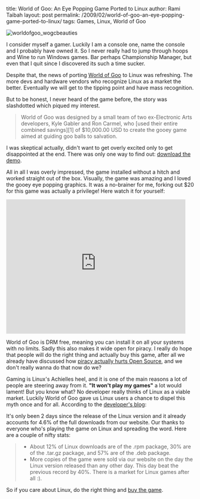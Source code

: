 title: World of Goo: An Eye Popping Game Ported to Linux
author: Rami Taibah 
layout: post
permalink: /2009/02/world-of-goo-an-eye-popping-game-ported-to-linux/
tags: Games, Linux, World of Goo

![worldofgoo_wogcbeauties]({filename}/images/worldofgoo_wogcbeauties.png)

I consider myself a gamer. Luckily I am a console one, name the console and I probably have owned it. So I never really had to jump through hoops and Wine to run Windows games. Bar perhaps Championship Manager, but even that I quit since I discovered its such a time sucker.

Despite that, the news of  porting [World of Goo](http://en.wikipedia.org/wiki/World_of_Goo) to Linux was refreshing. The more devs and hardware vendors who recognize Linux as a market the better. Eventually we will get to the tipping point and have mass recognition.

But to be honest, I never heard of the game before, the story was slashdotted which piqued my interest.

> World of Goo was designed by a small team of two ex-Electronic Arts developers, Kyle Gabler and Ron Carmel, who \[used their entire combined savings\]\[1\] of $10,000.00 USD to create the gooey game aimed at guiding goo balls to salvation.

I was skeptical actually, didn't want to get overly excited only to get disappointed at the end. There was only one way to find out: [download the demo](http://worldofgoo.com/dl2.php?lk=demo).

All in all I was overly impressed, the game installed without a hitch and worked straight out of the box. Visually, the game was amazing and I loved the gooey eye popping graphics. It was a no-brainer for me, forking out $20 for this game was actually a privilege! Here watch it for yourself:

<iframe width="480" height="360" src="https://www.youtube-nocookie.com/embed/-A_JfkzPwww?rel=0" frameborder="0" allowfullscreen></iframe>

World of Goo is DRM free, meaning you can install it on all your systems with no limits. Sadly this also makes it wide open for piracy. I really do hope that people will do the right thing and actually buy this game, after all we already have discussed how [piracy actually hurts Open Source]({filename}/blog/2008-10-27-do-commercial-software-companies-make-money-from-pirates.markdown), and we don't really wanna do that now do we?

Gaming is Linux's Achielles heel, and it is one of the main reasons a lot of people are steering away from it. **"It won't play my games"** a lot would lament! But you know what? No developer really thinks of Linux as a viable market. Luckily World of Goo gave us Linux users a chance to dispel this myth once and for all. According to the [developer's blog](http://2dboy.com/2009/02/12/world-of-goo-linux-version-is-ready/?linux=goo):

It's only been 2 days since the release of the Linux version and it already accounts for 4.6% of the full downloads from our website.  Our thanks to everyone who's playing the game on Linux and spreading the word.  Here are a couple of nifty stats:

> * About 12% of Linux downloads are of the .rpm package, 30% are of the .tar.gz package, and 57% are of the .deb package.
> * More copies of the game were sold via our website on the day the Linux version released than any other day.  This day beat the previous record by 40%. There is a market for Linux games after all :).

So if you care about Linux, do the right thing and [buy the game](http://2dboy.com/games.php).

